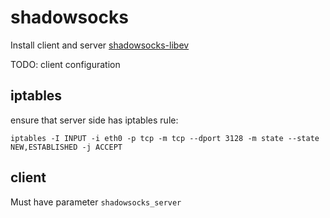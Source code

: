 # shadowsocks

Install client and server [shadowsocks-libev](https://shadowsocks.org/)

TODO: client configuration

## iptables

ensure that server side has iptables rule:
```shell
iptables -I INPUT -i eth0 -p tcp -m tcp --dport 3128 -m state --state NEW,ESTABLISHED -j ACCEPT
```

## client

Must have parameter `shadowsocks_server`
